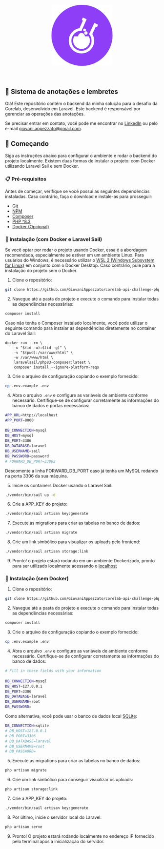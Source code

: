 <p align="center">
    <a href="https://www.corelab.com.br/" target="_blank"> 
        <img src="./public/images/corelab.png" width="200" style="margin-bottom: 40px;">    
    </a>
</p>

## 📝 Sistema de anotações e lembretes

Olá! Este repositório contém o backend da minha solução para o desafio da Corelab, desenvolvido em Laravel. Este backend é responsável por gerenciar as operações das anotações.

Se precisar entrar em contato, você pode me encontrar no [LinkedIn](https://www.linkedin.com/in/giovani-appezzato-414a6424b/) ou pelo e-mail giovani.appezzato@gmail.com.

## 🚀 Começando

Siga as instruções abaixo para configurar o ambiente e rodar o backend do projeto localmente. Existem duas formas de instalar o projeto: com Docker utilizando Laravel Sail e sem Docker.

### 📋 Pré-requisitos

Antes de começar, verifique se você possui as seguintes dependências instaladas. Caso contrário, faça o download e instale-as para prosseguir:

* [Git](https://git-scm.com/downloads) 
* [NPM](https://www.npmjs.com/)
* [Composer](https://getcomposer.org/)
* [PHP ^8.3](https://www.php.net/releases/8.3/en.php)
* [Docker (Opcional)](https://www.docker.com/)

### 🐳 Instalação (com Docker e Laravel Sail)

Se você optar por rodar o projeto usando Docker, essa é a abordagem recomendada, especialmente se estiver em um ambiente Linux. Para usuários do Windows, é necessário utilizar o [WSL 2 (Windows Subsystem for Linux)](https://learn.microsoft.com/pt-br/windows/wsl/install)  em conjunto com o Docker Desktop. Caso contrário, pule para a instalação do projeto sem o Docker.

1. Clone o repositório:

``` bash
git clone https://github.com/GiovaniAppezzato/corelab-api-challenge-php
```

2. Navegue até a pasta do projeto e execute o comando para instalar todas as dependências necessárias:

``` bash
composer install
```

Caso não tenha o Composer instalado localmente, você pode utilizar o seguinte comando para instalar as dependências diretamente no container do Laravel Sail:

```
docker run --rm \
    -u "$(id -u):$(id -g)" \
    -v "$(pwd):/var/www/html" \
    -w /var/www/html \
    laravelsail/php83-composer:latest \
    composer install --ignore-platform-reqs
```

3. Crie o arquivo de configuração copiando o exemplo fornecido:

``` bash
cp .env.example .env
```

4. Abra o arquivo `.env` e configure as variáveis de ambiente conforme necessário. Certifique-se de configurar corretamente as informações do banco de dados e portas necessárias:

``` bash
APP_URL=http://localhost
APP_PORT=8000

DB_CONNECTION=mysql
DB_HOST=mysql
DB_PORT=3306
DB_DATABASE=laravel
DB_USERNAME=sail
DB_PASSWORD=password
# FORWARD_DB_PORT=33062
```

Descomente a linha FORWARD_DB_PORT caso já tenha um MySQL rodando na porta 3306 da sua máquina.

5. Inicie os containers Docker usando o Laravel Sail:

``` bash
./vendor/bin/sail up -d
```

6. Crie a APP_KEY do projeto:

``` bash
./vendor/bin/sail artisan key:generate
```

7. Execute as migrations para criar as tabelas no banco de dados:

``` bash
./vendor/bin/sail artisan migrate
```

8. Crie um link simbólico para visualizar os uploads pelo frontend:

``` bash
./vendor/bin/sail artisan storage:link
```

9. Pronto! o projeto estará rodando em um ambiente Dockerizado, pronto para ser utilizado localmente acessando o [localhost](http://localhost:8000)

### 🔧 Instalação (sem Docker)

1. Clone o repositório:

``` bash
git clone https://github.com/GiovaniAppezzato/corelab-api-challenge-php
```

2. Navegue até a pasta do projeto e execute o comando para instalar todas as dependências necessárias:

``` bash
composer install
```

3. Crie o arquivo de configuração copiando o exemplo fornecido:

``` bash
cp .env.example .env
```

4. Abra o arquivo `.env` e configure as variáveis de ambiente conforme necessário. Certifique-se de configurar corretamente as informações do banco de dados:

``` bash
# Fill in these fields with your information

DB_CONNECTION=mysql
DB_HOST=127.0.0.1
DB_PORT=3306
DB_DATABASE=laravel
DB_USERNAME=root
DB_PASSWORD=
```

Como alternativa, você pode usar o banco de dados local [SQLite](https://www.sqlite.org/):

``` bash
DB_CONNECTION=sqlite
# DB_HOST=127.0.0.1
# DB_PORT=3306
# DB_DATABASE=laravel
# DB_USERNAME=root
# DB_PASSWORD=
```

5. Execute as migrations para criar as tabelas no banco de dados:

``` bash
php artisan migrate
```

6. Crie um link simbólico para conseguir visualizar os uploads:

``` bash
php artisan storage:link
```


7. Crie a APP_KEY do projeto:

``` bash
./vendor/bin/sail artisan key:generate
```

8. Por último, inicie o servidor local do Laravel:

``` bash
php artisan serve
```

9. Pronto! O projeto estará rodando localmente no endereço IP fornecido pelo terminal após a inicialização do servidor.
